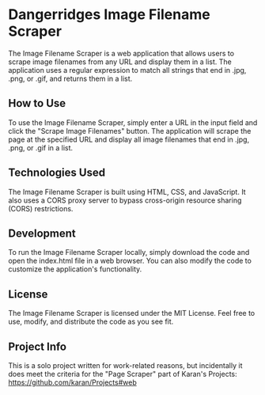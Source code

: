 # Dangerridges Image Filename Scraper

The Image Filename Scraper is a web application that allows users to scrape image filenames from any URL and display them in a list. The application uses a regular expression to match all strings that end in .jpg, .png, or .gif, and returns them in a list.

## How to Use

To use the Image Filename Scraper, simply enter a URL in the input field and click the "Scrape Image Filenames" button. The application will scrape the page at the specified URL and display all image filenames that end in .jpg, .png, or .gif in a list.

## Technologies Used

The Image Filename Scraper is built using HTML, CSS, and JavaScript. It also uses a CORS proxy server to bypass cross-origin resource sharing (CORS) restrictions.

## Development

To run the Image Filename Scraper locally, simply download the code and open the index.html file in a web browser. You can also modify the code to customize the application's functionality.

## License

The Image Filename Scraper is licensed under the MIT License. Feel free to use, modify, and distribute the code as you see fit.

## Project Info
This is a solo project written for work-related reasons, but incidentally it does meet the criteria for the "Page Scraper" part of Karan's Projects: https://github.com/karan/Projects#web

